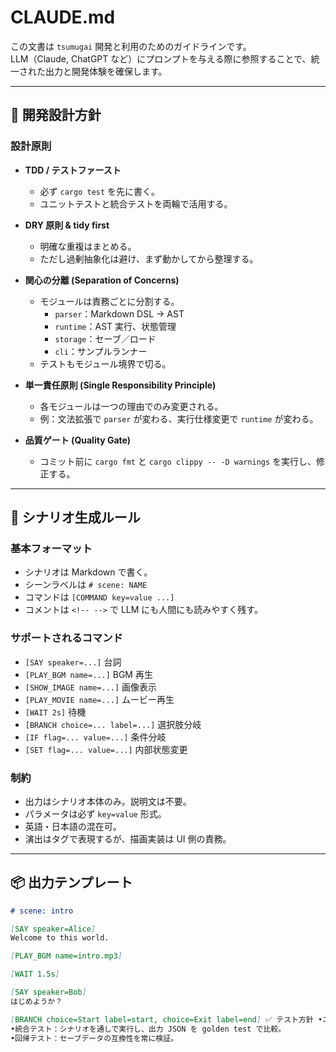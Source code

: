 # CLAUDE.md

この文書は `tsumugai` 開発と利用のためのガイドラインです。  
LLM（Claude, ChatGPT など）にプロンプトを与える際に参照することで、統一された出力と開発体験を確保します。

---

## 🎯 開発設計方針

### 設計原則
- **TDD / テストファースト**
  - 必ず `cargo test` を先に書く。
  - ユニットテストと統合テストを両輪で活用する。

- **DRY 原則 & tidy first**
  - 明確な重複はまとめる。
  - ただし過剰抽象化は避け、まず動かしてから整理する。

- **関心の分離 (Separation of Concerns)**
  - モジュールは責務ごとに分割する。
    - `parser`：Markdown DSL → AST
    - `runtime`：AST 実行、状態管理
    - `storage`：セーブ／ロード
    - `cli`：サンプルランナー
  - テストもモジュール境界で切る。

- **単一責任原則 (Single Responsibility Principle)**
  - 各モジュールは一つの理由でのみ変更される。
  - 例：文法拡張で `parser` が変わる、実行仕様変更で `runtime` が変わる。

- **品質ゲート (Quality Gate)**
  - コミット前に `cargo fmt` と `cargo clippy -- -D warnings` を実行し、修正する。

---

## 📝 シナリオ生成ルール

### 基本フォーマット
- シナリオは Markdown で書く。
- シーンラベルは `# scene: NAME`
- コマンドは `[COMMAND key=value ...]`
- コメントは `<!-- -->` で LLM にも人間にも読みやすく残す。

### サポートされるコマンド
- `[SAY speaker=...]` 台詞
- `[PLAY_BGM name=...]` BGM 再生
- `[SHOW_IMAGE name=...]` 画像表示
- `[PLAY_MOVIE name=...]` ムービー再生
- `[WAIT 2s]` 待機
- `[BRANCH choice=... label=...]` 選択肢分岐
- `[IF flag=... value=...]` 条件分岐
- `[SET flag=... value=...]` 内部状態変更

### 制約
- 出力はシナリオ本体のみ。説明文は不要。
- パラメータは必ず `key=value` 形式。
- 英語・日本語の混在可。
- 演出はタグで表現するが、描画実装は UI 側の責務。

---

## 📦 出力テンプレート

```markdown
# scene: intro

[SAY speaker=Alice]
Welcome to this world.

[PLAY_BGM name=intro.mp3]

[WAIT 1.5s]

[SAY speaker=Bob]
はじめようか？

[BRANCH choice=Start label=start, choice=Exit label=end] ✅ テスト方針 •ユニットテスト：各モジュールごと（parser, runtime, storage）。
•統合テスト：シナリオを通しで実行し、出力 JSON を golden test で比較。
•回帰テスト：セーブデータの互換性を常に検証。
